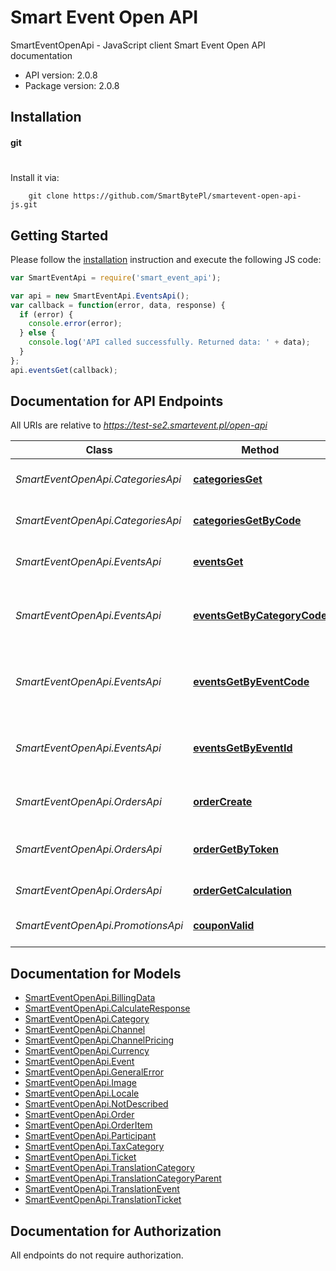 # Smart Event Open API

SmartEventOpenApi - JavaScript client
Smart Event Open API documentation

- API version: 2.0.8
- Package version: 2.0.8

## Installation

#### git
#
Install it via:

```shell
    git clone https://github.com/SmartBytePl/smartevent-open-api-js.git
```

## Getting Started

Please follow the [installation](#installation) instruction and execute the following JS code:

```javascript
var SmartEventApi = require('smart_event_api');

var api = new SmartEventApi.EventsApi();
var callback = function(error, data, response) {
  if (error) {
    console.error(error);
  } else {
    console.log('API called successfully. Returned data: ' + data);
  }
};
api.eventsGet(callback);
```


## Documentation for API Endpoints

All URIs are relative to *https://test-se2.smartevent.pl/open-api*

Class | Method | HTTP request | Description
------------ | ------------- | ------------- | -------------
*SmartEventOpenApi.CategoriesApi* | [**categoriesGet**](docs/CategoriesApi.md#categoriesGet) | **GET** /categories | Get list of all categories
*SmartEventOpenApi.CategoriesApi* | [**categoriesGetByCode**](docs/CategoriesApi.md#categoriesGetByCode) | **GET** /categories/{code} | Get category details
*SmartEventOpenApi.EventsApi* | [**eventsGet**](docs/EventsApi.md#eventsGet) | **GET** /events | Get Events from the system
*SmartEventOpenApi.EventsApi* | [**eventsGetByCategoryCode**](docs/EventsApi.md#eventsGetByCategoryCode) | **GET** /category-events/by-code/{code} | Get events data for specied category code
*SmartEventOpenApi.EventsApi* | [**eventsGetByEventCode**](docs/EventsApi.md#eventsGetByEventCode) | **GET** /events/by-code/{code} | Get specific event data from the system by event code
*SmartEventOpenApi.EventsApi* | [**eventsGetByEventId**](docs/EventsApi.md#eventsGetByEventId) | **GET** /events/by-id/{id} | Get specific event data from the system by event id
*SmartEventOpenApi.OrdersApi* | [**orderCreate**](docs/OrdersApi.md#orderCreate) | **GET** /order/create | Create order in system
*SmartEventOpenApi.OrdersApi* | [**orderGetByToken**](docs/OrdersApi.md#orderGetByToken) | **GET** /order/{tokenValue} | Get details about created order
*SmartEventOpenApi.OrdersApi* | [**orderGetCalculation**](docs/OrdersApi.md#orderGetCalculation) | **GET** /order/calculate | Calculate order
*SmartEventOpenApi.PromotionsApi* | [**couponValid**](docs/PromotionsApi.md#couponValid) | **GET** /promotions/coupon/{coupon} | Verify coupon validiation

## Documentation for Models

 - [SmartEventOpenApi.BillingData](docs/BillingData.md)
 - [SmartEventOpenApi.CalculateResponse](docs/CalculateResponse.md)
 - [SmartEventOpenApi.Category](docs/Category.md)
 - [SmartEventOpenApi.Channel](docs/Channel.md)
 - [SmartEventOpenApi.ChannelPricing](docs/ChannelPricing.md)
 - [SmartEventOpenApi.Currency](docs/Currency.md)
 - [SmartEventOpenApi.Event](docs/Event.md)
 - [SmartEventOpenApi.GeneralError](docs/GeneralError.md)
 - [SmartEventOpenApi.Image](docs/Image.md)
 - [SmartEventOpenApi.Locale](docs/Locale.md)
 - [SmartEventOpenApi.NotDescribed](docs/NotDescribed.md)
 - [SmartEventOpenApi.Order](docs/Order.md)
 - [SmartEventOpenApi.OrderItem](docs/OrderItem.md)
 - [SmartEventOpenApi.Participant](docs/Participant.md)
 - [SmartEventOpenApi.TaxCategory](docs/TaxCategory.md)
 - [SmartEventOpenApi.Ticket](docs/Ticket.md)
 - [SmartEventOpenApi.TranslationCategory](docs/TranslationCategory.md)
 - [SmartEventOpenApi.TranslationCategoryParent](docs/TranslationCategoryParent.md)
 - [SmartEventOpenApi.TranslationEvent](docs/TranslationEvent.md)
 - [SmartEventOpenApi.TranslationTicket](docs/TranslationTicket.md)

## Documentation for Authorization

 All endpoints do not require authorization.

